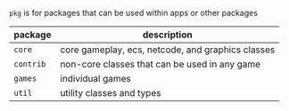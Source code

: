 `pkg` is for packages that can be used within apps or other packages

|package|description|
|--|--|
|`core`|core gameplay, ecs, netcode, and graphics classes
|`contrib`|non-core classes that can be used in any game
|`games`|individual games
|`util`|utility classes and types
